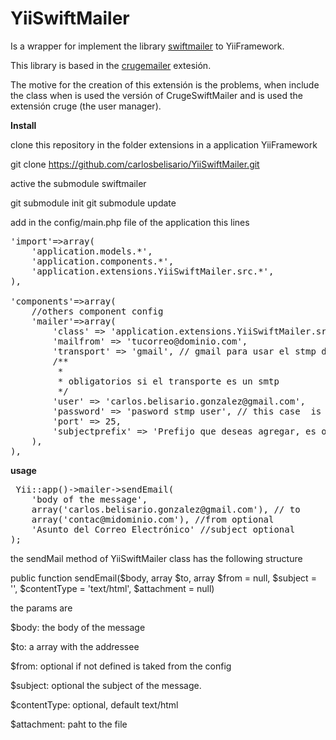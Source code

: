 YiiSwiftMailer
==============

Is a wrapper for implement the library <a href="https://github.com/swiftmailer/swiftmailer">swiftmailer</a> to YiiFramework.

This library is based in the <a href="https://github.com/yiiframeworkenespanol/crugemailer">crugemailer</a> extesión.

The motive for the creation of this extensión is the problems, when include  the class when is used the versión of CrugeSwiftMailer and is used the extensión cruge (the user manager).


<b>Install</b>

clone this repository in the folder extensions in a application YiiFramework 


git clone https://github.com/carlosbelisario/YiiSwiftMailer.git

active the submodule swiftmailer

git submodule init 
git submodule update

add in the config/main.php file of the application this lines

<pre>
'import'=>array(
    'application.models.*',
    'application.components.*',
    'application.extensions.YiiSwiftMailer.src.*',
),

'components'=>array(
    //others component config
    'mailer'=>array(
        'class' => 'application.extensions.YiiSwiftMailer.src.YiiSwiftMailer',
        'mailfrom' => 'tucorreo@dominio.com',
        'transport' => 'gmail', // gmail para usar el stmp de gmail (recomendado), no especificarlo trabajara la librería con la función mail de php
        /**
         *
         * obligatorios si el transporte es un smtp
         */
        'user' => 'carlos.belisario.gonzalez@gmail.com',
        'password' => 'pasword stmp user', // this case  is the password of gmail
        'port' => 25,
        'subjectprefix' => 'Prefijo que deseas agregar, es opcional - ',
    ),
),
</pre>
 <b> usage</b>

<pre>
 Yii::app()->mailer->sendEmail(
    'body of the message',
    array('carlos.belisario.gonzalez@gmail.com'), // to
    array('contac@midominio.com'), //from optional
    'Asunto del Correo Electrónico' //subject optional
); 
</pre>

the sendMail method of YiiSwiftMailer class has the following structure

public function sendEmail($body, array $to, array $from = null, $subject = '', $contentType = 'text/html', $attachment = null)

the params are 

$body: the body of the message

$to: a array with the addressee

$from: optional if not defined is taked from the config

$subject: optional the subject of the message.

$contentType: optional, default text/html

$attachment: paht to the file




